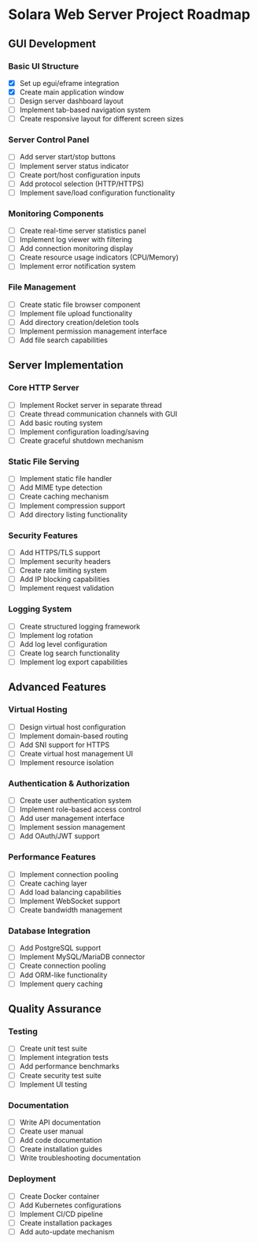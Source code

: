 # Solara Web Server Project Roadmap

## GUI Development

### Basic UI Structure
- [x] Set up egui/eframe integration
- [x] Create main application window
- [ ] Design server dashboard layout
- [ ] Implement tab-based navigation system
- [ ] Create responsive layout for different screen sizes

### Server Control Panel
- [ ] Add server start/stop buttons
- [ ] Implement server status indicator
- [ ] Create port/host configuration inputs
- [ ] Add protocol selection (HTTP/HTTPS)
- [ ] Implement save/load configuration functionality

### Monitoring Components
- [ ] Create real-time server statistics panel
- [ ] Implement log viewer with filtering
- [ ] Add connection monitoring display
- [ ] Create resource usage indicators (CPU/Memory)
- [ ] Implement error notification system

### File Management
- [ ] Create static file browser component
- [ ] Implement file upload functionality
- [ ] Add directory creation/deletion tools
- [ ] Implement permission management interface
- [ ] Add file search capabilities

## Server Implementation

### Core HTTP Server
- [ ] Implement Rocket server in separate thread
- [ ] Create thread communication channels with GUI
- [ ] Add basic routing system
- [ ] Implement configuration loading/saving
- [ ] Create graceful shutdown mechanism

### Static File Serving
- [ ] Implement static file handler
- [ ] Add MIME type detection
- [ ] Create caching mechanism
- [ ] Implement compression support
- [ ] Add directory listing functionality

### Security Features
- [ ] Add HTTPS/TLS support
- [ ] Implement security headers
- [ ] Create rate limiting system
- [ ] Add IP blocking capabilities
- [ ] Implement request validation

### Logging System
- [ ] Create structured logging framework
- [ ] Implement log rotation
- [ ] Add log level configuration
- [ ] Create log search functionality
- [ ] Implement log export capabilities

## Advanced Features

### Virtual Hosting
- [ ] Design virtual host configuration
- [ ] Implement domain-based routing
- [ ] Add SNI support for HTTPS
- [ ] Create virtual host management UI
- [ ] Implement resource isolation

### Authentication & Authorization
- [ ] Create user authentication system
- [ ] Implement role-based access control
- [ ] Add user management interface
- [ ] Implement session management
- [ ] Add OAuth/JWT support

### Performance Features
- [ ] Implement connection pooling
- [ ] Create caching layer
- [ ] Add load balancing capabilities
- [ ] Implement WebSocket support
- [ ] Create bandwidth management

### Database Integration
- [ ] Add PostgreSQL support
- [ ] Implement MySQL/MariaDB connector
- [ ] Create connection pooling
- [ ] Add ORM-like functionality
- [ ] Implement query caching

## Quality Assurance

### Testing
- [ ] Create unit test suite
- [ ] Implement integration tests
- [ ] Add performance benchmarks
- [ ] Create security test suite
- [ ] Implement UI testing

### Documentation
- [ ] Write API documentation
- [ ] Create user manual
- [ ] Add code documentation
- [ ] Create installation guides
- [ ] Write troubleshooting documentation

### Deployment
- [ ] Create Docker container
- [ ] Add Kubernetes configurations
- [ ] Implement CI/CD pipeline
- [ ] Create installation packages
- [ ] Add auto-update mechanism